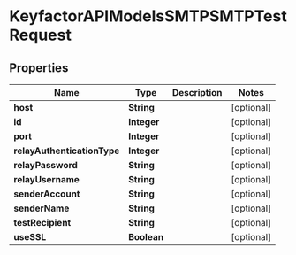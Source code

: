 

# KeyfactorAPIModelsSMTPSMTPTestRequest


## Properties

| Name | Type | Description | Notes |
|------------ | ------------- | ------------- | -------------|
|**host** | **String** |  |  [optional] |
|**id** | **Integer** |  |  [optional] |
|**port** | **Integer** |  |  [optional] |
|**relayAuthenticationType** | **Integer** |  |  [optional] |
|**relayPassword** | **String** |  |  [optional] |
|**relayUsername** | **String** |  |  [optional] |
|**senderAccount** | **String** |  |  [optional] |
|**senderName** | **String** |  |  [optional] |
|**testRecipient** | **String** |  |  [optional] |
|**useSSL** | **Boolean** |  |  [optional] |



